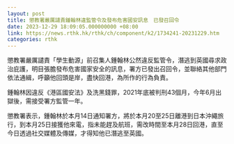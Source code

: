 ```yaml
---
layout: post
title: 懲教署嚴厲譴責鍾翰林違監管令及發布危害國安訊息　已發召回令
date: 2023-12-29 18:09:05.000000000 +08:00
link: https://news.rthk.hk/rthk/ch/component/k2/1734241-20231229.htm
categories: rthk
---
```


懲教署嚴厲譴責「學生動源」前召集人鍾翰林公然違反監管令，潛逃到英國尋求政治庇護，明目張膽發布危害國家安全的訊息，署方已發出召回令，並聯絡其他部門依法通緝，呼籲他回頭是岸，盡快回港，為所作的行為負責。

鍾翰林因違反《港區國安法》及洗黑錢罪，2021年底被判刑43個月，今年6月出獄後，需接受署方監管一年。

懲教署表示，鍾翰林於本月14日通知署方，將於本月20至25日離港到日本沖繩旅行，到本月25日接獲他來電，指未能趕及航班，需改時間至本月28日回港，直至今日透過社交媒體及傳媒，才得知他已潛逃至英國。
